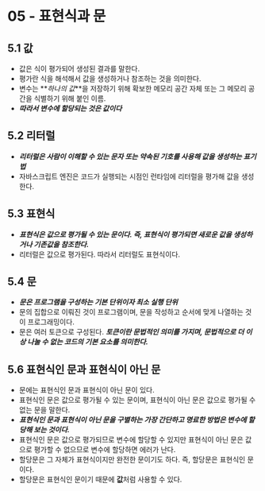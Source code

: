 # 05 - 표현식과 문

## 5.1 값

- 값은 식이 평가되어 생성된 결과를 말한다.
- 평가란 식을 해석해서 값을 생성하거나 참조하는 것을 의미한다.
- 변수는 **_하나의 값_**을 저장하기 위해 확보한 메모리 공간 자체 또는 그 메모리 공간을 식별하기 위해 붙인 이름.
- **_따라서 변수에 할당되는 것은 값이다_**

## 5.2 리터럴

- **_리터럴은 사람이 이해할 수 있는 문자 또는 약속된 기호를 사용해 값을 생성하는 표기법_**
- 자바스크립트 엔진은 코드가 실행되는 시점인 런타임에 리터럴을 평가해 값을 생성한다.

## 5.3 표현식

- **_표현식은 값으로 평가될 수 있는 문이다. 즉, 표현식이 평가되면 새로운 값을 생성하거나 기존값을 참조한다._**
- 리터럴은 값으로 평가된다. 따라서 리터럴도 표현식이다.

## 5.4 문

- **_문은 프로그램을 구성하는 기본 단위이자 최소 실행 단위_**
- 문의 집합으로 이뤄진 것이 프로그램이며, 문을 작성하고 순서에 맞게 나열하는 것이 프로그래밍이다.
- 문은 여러 토큰으로 구성된다. **_토큰이란 문법적인 의미를 가지며, 문법적으로 더 이상 나눌 수 없는 코드의 기본 요소를 의미한다._**

## 5.6 표현식인 문과 표현식이 아닌 문

- 문에는 표현식인 문과 표현식이 아닌 문이 있다.
- 표현식인 문은 값으로 평가될 수 있는 문이며, 표현식이 아닌 문은 값으로 평가될 수 없는 문을 말한다.
- **_표현식인 문과 표현식이 아닌 문을 구별하는 가장 간단하고 명료한 방법은 변수에 할당해 보는 것이다._**
- 표현식인 문은 값으로 평가되므로 변수에 할당할 수 있지만 표현식이 아닌 문은 값으로 평가할 수 없으므로 변수에 할당하면 에러가 난다.
- 할당문은 그 자체가 표현식이지만 완전한 문이기도 하다. 즉, 할당문은 표현식인 문이다.
- 할당문은 표현식인 문이기 때문에 **값**처럼 사용할 수 있다.

